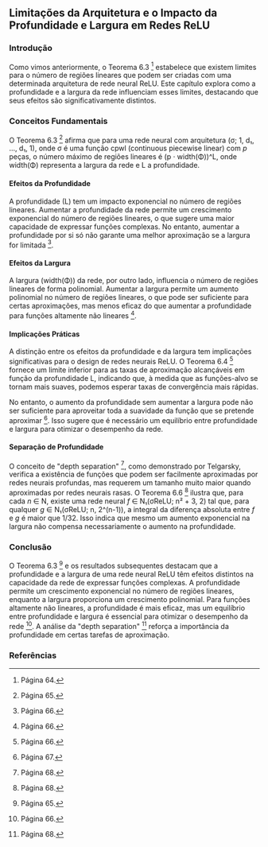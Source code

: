 ## Limitações da Arquitetura e o Impacto da Profundidade e Largura em Redes ReLU

### Introdução
Como vimos anteriormente, o Teorema 6.3 [^64] estabelece que existem limites para o número de regiões lineares que podem ser criadas com uma determinada arquitetura de rede neural ReLU. Este capítulo explora como a profundidade e a largura da rede influenciam esses limites, destacando que seus efeitos são significativamente distintos.

### Conceitos Fundamentais
O Teorema 6.3 [^65] afirma que para uma rede neural com arquitetura (σ; 1, d₁, ..., d₁, 1), onde σ é uma função cpwl (continuous piecewise linear) com *p* peças, o número máximo de regiões lineares é (p ⋅ width(Φ))^L, onde width(Φ) representa a largura da rede e L a profundidade.

#### Efeitos da Profundidade
A profundidade (L) tem um impacto exponencial no número de regiões lineares. Aumentar a profundidade da rede permite um crescimento exponencial do número de regiões lineares, o que sugere uma maior capacidade de expressar funções complexas. No entanto, aumentar a profundidade por si só não garante uma melhor aproximação se a largura for limitada [^66].

#### Efeitos da Largura
A largura (width(Φ)) da rede, por outro lado, influencia o número de regiões lineares de forma polinomial. Aumentar a largura permite um aumento polinomial no número de regiões lineares, o que pode ser suficiente para certas aproximações, mas menos eficaz do que aumentar a profundidade para funções altamente não lineares [^66].

#### Implicações Práticas
A distinção entre os efeitos da profundidade e da largura tem implicações significativas para o design de redes neurais ReLU. O Teorema 6.4 [^66] fornece um limite inferior para as taxas de aproximação alcançáveis em função da profundidade L, indicando que, à medida que as funções-alvo se tornam mais suaves, podemos esperar taxas de convergência mais rápidas.

No entanto, o aumento da profundidade sem aumentar a largura pode não ser suficiente para aproveitar toda a suavidade da função que se pretende aproximar [^67]. Isso sugere que é necessário um equilíbrio entre profundidade e largura para otimizar o desempenho da rede.

#### Separação de Profundidade
O conceito de "depth separation" [^68], como demonstrado por Telgarsky, verifica a existência de funções que podem ser facilmente aproximadas por redes neurais profundas, mas requerem um tamanho muito maior quando aproximadas por redes neurais rasas. O Teorema 6.6 [^68] ilustra que, para cada *n* ∈ N, existe uma rede neural *f* ∈ N₁(σReLU; n² + 3, 2) tal que, para qualquer *g* ∈ N₁(σReLU; n, 2^(n-1)), a integral da diferença absoluta entre *f* e *g* é maior que 1/32. Isso indica que mesmo um aumento exponencial na largura não compensa necessariamente o aumento na profundidade.

### Conclusão
O Teorema 6.3 [^65] e os resultados subsequentes destacam que a profundidade e a largura de uma rede neural ReLU têm efeitos distintos na capacidade da rede de expressar funções complexas. A profundidade permite um crescimento exponencial no número de regiões lineares, enquanto a largura proporciona um crescimento polinomial. Para funções altamente não lineares, a profundidade é mais eficaz, mas um equilíbrio entre profundidade e largura é essencial para otimizar o desempenho da rede [^66]. A análise da "depth separation" [^68] reforça a importância da profundidade em certas tarefas de aproximação.

### Referências
[^64]: Página 64.
[^65]: Página 65.
[^66]: Página 66.
[^67]: Página 67.
[^68]: Página 68.
<!-- END -->